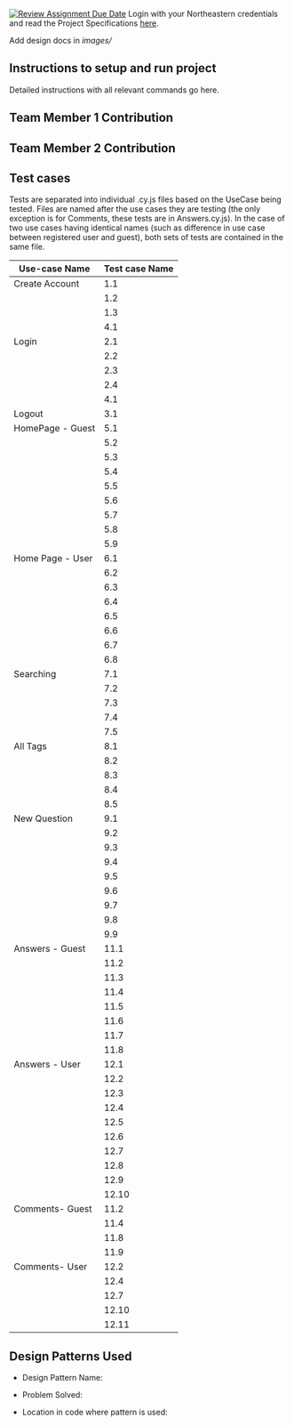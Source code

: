 [![Review Assignment Due Date](https://classroom.github.com/assets/deadline-readme-button-24ddc0f5d75046c5622901739e7c5dd533143b0c8e959d652212380cedb1ea36.svg)](https://classroom.github.com/a/hxTav0v1)
Login with your Northeastern credentials and read the Project Specifications [here](https://northeastern-my.sharepoint.com/:w:/g/personal/j_mitra_northeastern_edu/EcUflH7GXMBEjXGjx-qRQMkB7cfHNaHk9LYqeHRm7tgrKg?e=oZEef3).

Add design docs in *images/*

## Instructions to setup and run project

Detailed instructions with all relevant commands go here.

## Team Member 1 Contribution


## Team Member 2 Contribution


## Test cases

Tests are separated into individual .cy.js files based on the UseCase being tested. Files are named after the use cases they are testing (the only exception is for Comments, these tests are in Answers.cy.js). In the case of two use cases having identical names (such as difference in use case between registered user and guest), both sets of tests are contained in the same file. 

| Use-case Name   | Test case Name |
|-----------------|----------------|
| Create Account  | 1.1            |
|                 | 1.2            |
|                 | 1.3            |
|                 | 4.1            |
| Login           | 2.1            |
|                 | 2.2            |
|                 | 2.3            |
|                 | 2.4            |
|                 | 4.1            |
| Logout          | 3.1            |
| HomePage - Guest| 5.1            |
|                 | 5.2            |
|                 | 5.3            |
|                 | 5.4            |
|                 | 5.5            |
|                 | 5.6            |
|                 | 5.7            |
|                 | 5.8            |
|                 | 5.9            |
| Home Page - User| 6.1            |
|                 | 6.2            |
|                 | 6.3            |
|                 | 6.4            |
|                 | 6.5            |
|                 | 6.6            |
|                 | 6.7            |
|                 | 6.8            |
| Searching       | 7.1            |
|                 | 7.2            |
|                 | 7.3            |
|                 | 7.4            |
|                 | 7.5            |
| All Tags        | 8.1            |
|                 | 8.2            |
|                 | 8.3            |
|                 | 8.4            |
|                 | 8.5            |
| New Question    | 9.1            |
|                 | 9.2            |
|                 | 9.3            |
|                 | 9.4            |
|                 | 9.5            |
|                 | 9.6            |
|                 | 9.7            |
|                 | 9.8            |
|                 | 9.9            |
| Answers - Guest | 11.1           |
|                 | 11.2           |
|                 | 11.3           |
|                 | 11.4           |
|                 | 11.5           |
|                 | 11.6           |
|                 | 11.7           |
|                 | 11.8           |
| Answers - User  | 12.1           |
|                 | 12.2           |
|                 | 12.3           |
|                 | 12.4           |
|                 | 12.5           |
|                 | 12.6           |
|                 | 12.7           |
|                 | 12.8           |
|                 | 12.9           |
|                 | 12.10          |
| Comments- Guest | 11.2           |
|                 | 11.4           |
|                 | 11.8           |
|                 | 11.9           |
| Comments- User  | 12.2           |
|                 | 12.4           |
|                 | 12.7           |
|                 | 12.10          |
|                 | 12.11          |
## Design Patterns Used

- Design Pattern Name:

- Problem Solved:

- Location in code where pattern is used:
